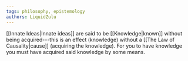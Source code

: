 ```yaml
---
tags: philosophy, epistemology
authors: LiquidZulu
---
```


[[Innate Ideas|Innate ideas]] are said to be [[Knowledge|known]] without being acquired---this is an effect (knowledge) without a [[The Law of Causality|cause]] (acquiring the knowledge). For you to have knowledge you must have acquired said knowledge by some means.